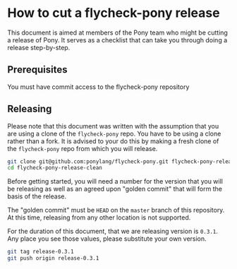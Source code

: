 # How to cut a flycheck-pony release

This document is aimed at members of the Pony team who might be cutting a release of Pony. It serves as a checklist that can take you through doing a release step-by-step.

## Prerequisites

You must have commit access to the flycheck-pony repository

## Releasing

Please note that this document was written with the assumption that you are using a clone of the `flycheck-pony` repo. You have to be using a clone rather than a fork. It is advised to your do this by making a fresh clone of the `flycheck-pony` repo from which you will release.

```bash
git clone git@github.com:ponylang/flycheck-pony.git flycheck-pony-release-clean
cd flycheck-pony-release-clean
```

Before getting started, you will need a number for the version that you will be releasing as well as an agreed upon "golden commit" that will form the basis of the release.

The "golden commit" must be `HEAD` on the `master` branch of this repository. At this time, releasing from any other location is not supported.

For the duration of this document, that we are releasing version is `0.3.1`. Any place you see those values, please substitute your own version.

```bash
git tag release-0.3.1
git push origin release-0.3.1
```
